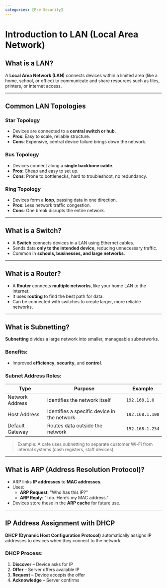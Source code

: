 ```yaml
---
categories: [Pre Security]
---
```


# Introduction to LAN (Local Area Network) 

## What is a LAN?
A **Local Area Network (LAN)** connects devices within a limited area (like a home, school, or office) to communicate and share resources such as files, printers, or internet access.

---

## Common LAN Topologies

### Star Topology
- Devices are connected to a **central switch or hub**.
- **Pros**: Easy to scale, reliable structure.
- **Cons**: Expensive, central device failure brings down the network.

### Bus Topology
- Devices connect along a **single backbone cable**.
- **Pros**: Cheap and easy to set up.
- **Cons**: Prone to bottlenecks, hard to troubleshoot, no redundancy.

### Ring Topology
- Devices form a **loop**, passing data in one direction.
- **Pros**: Less network traffic congestion.
- **Cons**: One break disrupts the entire network.

---

## What is a Switch?
- A **Switch** connects devices in a LAN using Ethernet cables.
- Sends data **only to the intended device**, reducing unnecessary traffic.
- Common in **schools, businesses, and large networks**.

---

## What is a Router?
- A **Router** connects **multiple networks**, like your home LAN to the internet.
- It uses **routing** to find the best path for data.
- Can be connected with switches to create larger, more reliable networks.

---

## What is Subnetting?
**Subnetting** divides a large network into smaller, manageable subnetworks.

### Benefits:
- Improved **efficiency**, **security**, and **control**.

### Subnet Address Roles:

| Type             | Purpose                                       | Example          |
|------------------|-----------------------------------------------|------------------|
| Network Address   | Identifies the network itself                | `192.168.1.0`    |
| Host Address      | Identifies a specific device in the network  | `192.168.1.100`  |
| Default Gateway   | Routes data outside the network              | `192.168.1.254`  |

> Example: A cafe uses subnetting to separate customer Wi-Fi from internal systems (cash registers, staff devices).

---

## What is ARP (Address Resolution Protocol)?
- ARP links **IP addresses** to **MAC addresses**.
- Uses:
  - **ARP Request**: "Who has this IP?"
  - **ARP Reply**: "I do. Here’s my MAC address."
- Devices store these in the **ARP cache** for future use.

---

## IP Address Assignment with DHCP
**DHCP (Dynamic Host Configuration Protocol)** automatically assigns IP addresses to devices when they connect to the network.

### DHCP Process:
1. **Discover** – Device asks for IP
2. **Offer** – Server offers available IP
3. **Request** – Device accepts the offer
4. **Acknowledge** – Server confirms
